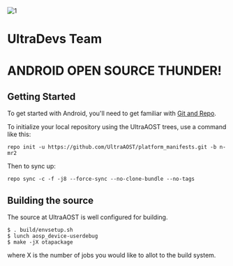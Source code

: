 [1]: https://raw.githubusercontent.com/UltraAOST/platform_manifests/n-mr2/logo.png

![1]

UltraDevs Team
==============
ANDROID OPEN SOURCE THUNDER!
============================

Getting Started
---------------

To get started with Android, you'll need to get
familiar with [Git and Repo](http://source.android.com/source/using-repo.html).

To initialize your local repository using the UltraAOST trees, use a command like this:

    repo init -u https://github.com/UltraAOST/platform_manifests.git -b n-mr2

Then to sync up:

    repo sync -c -f -j8 --force-sync --no-clone-bundle --no-tags

Building the source
---------------

The source at UltraAOST is well configured for building.

    $ . build/envsetup.sh
    $ lunch aosp_device-userdebug
    $ make -jX otapackage

where X is the number of jobs you would like to allot to the build system.
